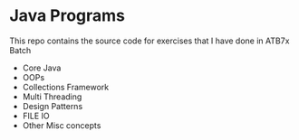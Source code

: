 # Java Programs 

 This repo contains the source code for
 exercises that I have done in ATB7x Batch
- Core Java 
- OOPs 
- Collections Framework 
- Multi Threading 
- Design Patterns 
- FILE IO 
- Other Misc concepts
